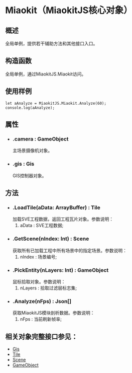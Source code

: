 # Miaokit（MiaokitJS核心对象）

## 概述
全局单例，提供若干辅助方法和其他接口入口。

## 构造函数
全局单例，通过MiaokitJS.Miaokit访问。

## 使用样例
```
let aAnalyze = MiaokitJS.Miaokit.Analyze(60);
console.log(aAnalyze);
```

## 属性
* ### .camera : GameObject
    主场景摄像机对象。
* ### .gis : Gis
    GIS控制器对象。

## 方法
* ### .LoadTile(aData: ArrayBuffer) : Tile
    加载SVE工程数据，返回工程瓦片对象。参数说明：
    1. aData : SVE工程数据;
* ### .GetScene(nIndex: Int) : Scene
    获取所有已加载工程中所有场景中的指定场景。参数说明：
    1. nIndex : 场景编号;
* ### .PickEntity(nLayers: Int) : GameObject
    鼠标拾取对象。参数说明：
    1. nLayers : 拾取过滤层标志集;
* ### .Analyze(nFps) : Json[]
    获取MiaokitJS模块剖析数据。参数说明：
    1. nFps : 当前刷新帧率;

## 相关对象完整接口参见：
* [Gis]()
* [Tile]()
* [Scene]()
* [GameObject]()